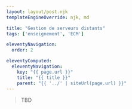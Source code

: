 ```yaml
---
layout: layout/post.njk 
templateEngineOverride: njk, md

title: "Gestion de serveurs distants"
tags: ['enseignement', 'ECM']

eleventyNavigation:
  order: 2

eleventyComputed:
  eleventyNavigation:
    key: "{{ page.url }}"
    title: "{{ title }}"
    parent: "{{ '../' | siteUrl(page.url) }}"
---
```


> TBD
